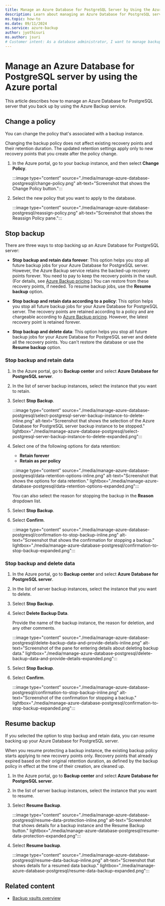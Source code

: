 ```yaml
---
title: Manage an Azure Database for PostgreSQL Server by Using the Azure Portal
description: Learn about managing an Azure Database for PostgreSQL server.
ms.topic: how-to
ms.date: 09/11/2024
ms.service: azure-backup
author: jyothisuri
ms.author: jsuri
# Customer intent: As a database administrator, I want to manage backup policies for my Azure Database for PostgreSQL server, so that I can control data retention effectively and ensure compliance with recovery requirements.
---
```


# Manage an Azure Database for PostgreSQL server by using the Azure portal

This article describes how to manage an Azure Database for PostgreSQL server that you back up by using the Azure Backup service.

## <a name = "change-policy"></a>Change a policy

You can change the policy that's associated with a backup instance.

Changing the backup policy does not affect existing recovery points and their retention duration. The updated retention settings apply only to new recovery points that you create after the policy change.

1. In the Azure portal, go to your backup instance, and then select **Change Policy**.

   :::image type="content" source="./media/manage-azure-database-postgresql/change-policy.png" alt-text="Screenshot that shows the Change Policy button.":::

1. Select the new policy that you want to apply to the database.

   :::image type="content" source="./media/manage-azure-database-postgresql/reassign-policy.png" alt-text="Screenshot that shows the Reassign Policy pane.":::

## <a name = "stop-protection"></a>Stop backup

There are three ways to stop backing up an Azure Database for PostgreSQL server:

- **Stop backup and retain data forever**: This option helps you stop all future backup jobs for your Azure Database for PostgreSQL server. However, the Azure Backup service retains the backed-up recovery points forever. You need to pay to keep the recovery points in the vault. (For details, see [Azure Backup pricing](https://azure.microsoft.com/pricing/details/backup/).) You can restore from these recovery points, if needed. To resume backup jobs, use the **Resume backup** option.

- **Stop backup and retain data according to a policy**: This option helps you stop all future backup jobs for your Azure Database for PostgreSQL server. The recovery points are retained according to a policy and are chargeable according to [Azure Backup pricing](https://azure.microsoft.com/pricing/details/backup/). However, the latest recovery point is retained forever.

- **Stop backup and delete data**: This option helps you stop all future backup jobs for your Azure Database for PostgreSQL server and delete all the recovery points. You can't restore the database or use the **Resume backup** option.

### <a name = "stop-protection-and-retain-data"></a>Stop backup and retain data

1. In the Azure portal, go to **Backup center** and select **Azure Database for PostgreSQL server**.

1. In the list of server backup instances, select the instance that you want to retain.

1. Select **Stop Backup**.

   :::image type="content" source="./media/manage-azure-database-postgresql/select-postgresql-server-backup-instance-to-delete-inline.png" alt-text="Screenshot that shows the selection of the Azure Database for PostgreSQL server backup instance to be stopped." lightbox="./media/manage-azure-database-postgresql/select-postgresql-server-backup-instance-to-delete-expanded.png":::

1. Select one of the following options for data retention:

   - **Retain forever**
   - **Retain as per policy**

   :::image type="content" source="./media/manage-azure-database-postgresql/data-retention-options-inline.png" alt-text="Screenshot that shows the options for data retention." lightbox="./media/manage-azure-database-postgresql/data-retention-options-expanded.png":::

   You can also select the reason for stopping the backup in the **Reason** dropdown list.

1. Select **Stop Backup**.

1. Select **Confirm**.

   :::image type="content" source="./media/manage-azure-database-postgresql/confirmation-to-stop-backup-inline.png" alt-text="Screenshot that shows the confirmation for stopping a backup." lightbox="./media/manage-azure-database-postgresql/confirmation-to-stop-backup-expanded.png":::

### <a name = "stop-protection-and-delete-data"></a>Stop backup and delete data

1. In the Azure portal, go to **Backup center** and select **Azure Database for PostgreSQL server**.

1. In the list of server backup instances, select the instance that you want to delete.

1. Select **Stop Backup**.

1. Select **Delete Backup Data**.

   Provide the name of the backup instance, the reason for deletion, and any other comments.

   :::image type="content" source="./media/manage-azure-database-postgresql/delete-backup-data-and-provide-details-inline.png" alt-text="Screenshot of the pane for entering details about deleting backup data." lightbox="./media/manage-azure-database-postgresql/delete-backup-data-and-provide-details-expanded.png":::

1. Select **Stop Backup**.

1. Select **Confirm**.

   :::image type="content" source="./media/manage-azure-database-postgresql/confirmation-to-stop-backup-inline.png" alt-text="Screenshot of the confirmation for stopping a backup." lightbox="./media/manage-azure-database-postgresql/confirmation-to-stop-backup-expanded.png":::

## <a name = "resume-protection"></a>Resume backup

If you selected the option to stop backup and retain data, you can resume backing up your Azure Database for PostgreSQL server.

When you resume protecting a backup instance, the existing backup policy starts applying to new recovery points only. Recovery points that already expired based on their original retention duration, as defined by the backup policy in effect at the time of their creation, are cleaned up.

1. In the Azure portal, go to **Backup center** and select **Azure Database for PostgreSQL server**.

1. In the list of server backup instances, select the instance that you want to resume.

1. Select **Resume Backup**.

   :::image type="content" source="./media/manage-azure-database-postgresql/resume-data-protection-inline.png" alt-text="Screenshot that shows details for a backup instance and the Resume Backup button." lightbox="./media/manage-azure-database-postgresql/resume-data-protection-expanded.png":::

1. Select **Resume backup**.

   :::image type="content" source="./media/manage-azure-database-postgresql/resume-data-backup-inline.png" alt-text="Screenshot that shows details for a resumed data backup." lightbox="./media/manage-azure-database-postgresql/resume-data-backup-expanded.png":::

## Related content

- [Backup vaults overview](backup-vault-overview.md)
